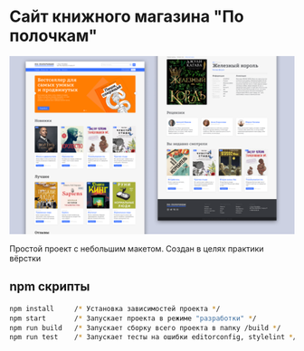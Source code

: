 
# Сайт книжного магазина "По полочкам"

![Design preview for the Space tourism website coding challenge](./preview.png)

Простой проект с небольшим макетом. Создан в целях практики вёрстки

## npm скрипты

```bash
npm install     /* Установка зависимостей проекта */
npm start       /* Запускает проекта в режиме "разработки" */
npm run build   /* Запускает сборку всего проекта в папку /build */
npm run test    /* Запускает тесты на ошибки editorconfig, stylelint */
```
